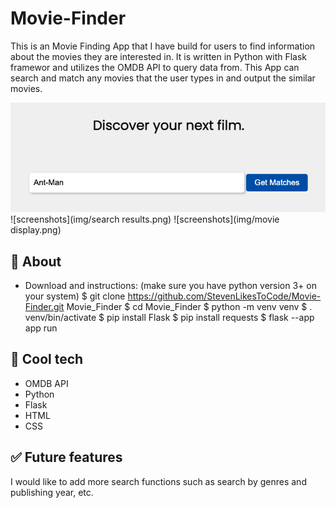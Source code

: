 # Movie-Finder
This is an Movie Finding App that I have build for users to find information about the movies they are interested in. 
It is written in Python with Flask framewor and utilizes the OMDB API to query data from. This App can search and match any movies that the user types in and output the similar movies.

![screenshots](img/main.png)
![screenshots](img/search results.png)
![screenshots](img/movie display.png)


## 📄 About
- Download and instructions:
(make sure you have python version 3+ on your system)
$ git clone https://github.com/StevenLikesToCode/Movie-Finder.git Movie_Finder
$ cd Movie_Finder
$ python -m venv venv
$ . venv/bin/activate
$ pip install Flask
$ pip install requests
$ flask --app app run



<!--
-Add in-app screenshots.
## ✏️ Planning & Problem Solving
- Talk about approach to the problem.
- Add screenshots/drawings of doodles/plans during the planning phase.
- Flow charts of app logic.
![flowchat](https://images.unsplash.com/photo-1581291518633-83b4ebd1d83e?ixlib=rb-1.2.1&ixid=MnwxMjA3fDB8MHxwaG90by1wYWdlfHx8fGVufDB8fHx8&auto=format&fit=crop&w=1170&q=80)
-->


## 🚀 Cool tech
- OMDB API 
- Python
- Flask 
- HTML
- CSS
<!--
## 😱 Bugs to fix 💩
- Anything a little broken
- Anything a LOT broken
- Buttons to not click to many times (cause its broken 😒)
## 😭 Lessons learnt
What I would do differently if I could wind back the clock...
-->

## ✅ Future features
I would like to add more search functions such as search by genres and publishing year, etc.
